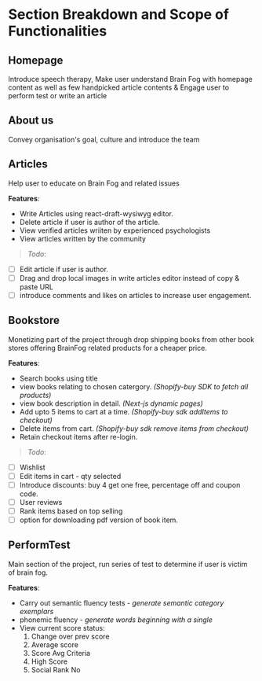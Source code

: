 # Section Breakdown and Scope of Functionalities


## Homepage

Introduce speech therapy, Make user understand Brain Fog with homepage content as well as few handpicked article contents & Engage user to perform test or write an article 

## About us

Convey organisation's goal, culture and introduce the team

## Articles

Help user to educate on Brain Fog and related issues

**Features**: 

- Write Articles using react-draft-wysiwyg editor. <br>
- Delete article if user is author of the article. 
- View verified articles wriiten by experienced psychologists <br>
- View articles written by the community <br>

> *Todo*: 
- [ ] Edit article if user is author. <br>
- [ ] Drag and drop local images in write articles editor instead of copy & paste URL
- [ ] introduce comments and likes on articles to increase user engagement. 

## Bookstore

Monetizing part of the project through drop shipping books from other book stores offering BrainFog related products for a cheaper price. 

**Features**:

- Search books using title
- view books relating to chosen catergory.    *(Shopify-buy SDK to fetch all products)*
- view book description in detail.     *(Next-js dynamic pages)* 
- Add upto 5 items to cart at a time.     *(Shopify-buy sdk addItems to checkout)* 
- Delete items from cart.  *(Shopify-buy sdk remove items from checkout)*
- Retain checkout items after re-login.

> *Todo*:
- [ ] Wishlist 
- [ ] Edit items in cart - qty selected
- [ ] Introduce discounts: buy 4 get one free, percentage off and coupon code. 
- [ ] User reviews 
- [ ] Rank items based on top selling
- [ ] option for downloading pdf version of book item.

## PerformTest

Main section of the project, run series of test to determine if user is victim of brain fog.

**Features**:

- Carry out semantic fluency tests - *generate semantic category exemplars*
- phonemic fluency - *generate words beginning with a single*
- View current score status: 
  1. Change over prev score
  2. Average score
  3. Score Avg Criteria
  4. High Score
  5. Social Rank No









